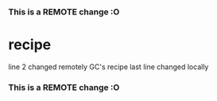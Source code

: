 ### This is a REMOTE change :O
# recipe
line 2 changed remotely 
GC's recipe
last line changed locally
### This is a REMOTE change :O
